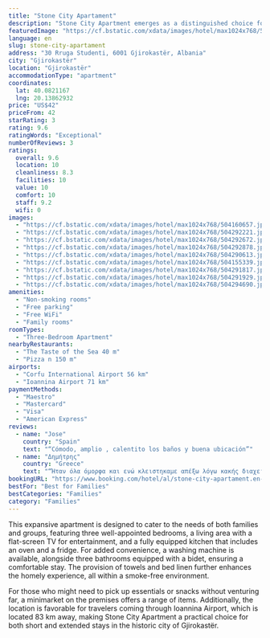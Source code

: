 ```yaml
---
title: "Stone City Apartament"
description: "Stone City Apartment emerges as a distinguished choice for travelers seeking comfort and convenience in Gjirokastër."
featuredImage: "https://cf.bstatic.com/xdata/images/hotel/max1024x768/504160657.jpg?k=cf1bcada09bcdd35d77d3ce43a7fc4b50b99f82d73e81e4616f4653ef05216c4&o=&hp=1"
language: en
slug: stone-city-apartament
address: "30 Rruga Studenti, 6001 Gjirokastër, Albania"
city: "Gjirokastër"
location: "Gjirokastër"
accommodationType: "apartment"
coordinates:
  lat: 40.0821167
  lng: 20.13862932
price: "US$42"
priceFrom: 42
starRating: 3
rating: 9.6
ratingWords: "Exceptional"
numberOfReviews: 3
ratings:
  overall: 9.6
  location: 10
  cleanliness: 8.3
  facilities: 10
  value: 10
  comfort: 10
  staff: 9.2
  wifi: 0
images:
  - "https://cf.bstatic.com/xdata/images/hotel/max1024x768/504160657.jpg?k=cf1bcada09bcdd35d77d3ce43a7fc4b50b99f82d73e81e4616f4653ef05216c4&o=&hp=1"
  - "https://cf.bstatic.com/xdata/images/hotel/max1024x768/504292221.jpg?k=8f4fb9f33ea193beac5b81201b059d10cb21fb8a557dbb6b6eb7c74cbbfbd3a8&o=&hp=1"
  - "https://cf.bstatic.com/xdata/images/hotel/max1024x768/504292672.jpg?k=b9470a8afb8e377ca81b3832052b762775809a559fe94e8f57d660edc93757a5&o=&hp=1"
  - "https://cf.bstatic.com/xdata/images/hotel/max1024x768/504292878.jpg?k=76a8e45d7c078a239359f1817ab33db1f9326b06d4cfb9bb5f71397941ebec17&o=&hp=1"
  - "https://cf.bstatic.com/xdata/images/hotel/max1024x768/504290613.jpg?k=3b28a1fbecc97b2989403003ce5852919c8c4bd09649744c4071ca6440d5a23b&o=&hp=1"
  - "https://cf.bstatic.com/xdata/images/hotel/max1024x768/504155339.jpg?k=01777519eedf0c3c42143e5772176bc5a482bd4d0d4f3abbf45283cc39c918be&o=&hp=1"
  - "https://cf.bstatic.com/xdata/images/hotel/max1024x768/504291817.jpg?k=dc279d0ebce9c4961b4b20eab8a6f49b444e2b4aa18ee31db6a6e8374b0a11a5&o=&hp=1"
  - "https://cf.bstatic.com/xdata/images/hotel/max1024x768/504291929.jpg?k=8a828d121afdbe06d963788c939dad9c907e2bc82dc233d7e52415092961884d&o=&hp=1"
  - "https://cf.bstatic.com/xdata/images/hotel/max1024x768/504294690.jpg?k=ea5faaaf69747a2146591064a7438427c42890cb780265ec73dc4f793114299b&o=&hp=1"
amenities:
  - "Non-smoking rooms"
  - "Free parking"
  - "Free WiFi"
  - "Family rooms"
roomTypes:
  - "Three-Bedroom Apartment"
nearbyRestaurants:
  - "The Taste of the Sea 40 m"
  - "Pizza n 150 m"
airports:
  - "Corfu International Airport 56 km"
  - "Ioannina Airport 71 km"
paymentMethods:
  - "Maestro"
  - "Mastercard"
  - "Visa"
  - "American Express"
reviews:
  - name: "Jose"
    country: "Spain"
    text: "“Cómodo, amplio , calentito los baños y buena ubicación”"
  - name: "Δημήτρης"
    country: "Greece"
    text: "“Ήταν όλα όμορφα και ενώ κλειστηκαμε απέξω λόγω κακής διαχείρισης των κλειδιών, οι κύριοι ήρθαν καθ μας έφεραν κλειδιά μέσα σε 10 λεπτά.”"
bookingURL: "https://www.booking.com/hotel/al/stone-city-apartament.en-gb.html?aid=8035640"
bestFor: "Best for Families"
bestCategories: "Families"
category: "Families"
---
```


This expansive apartment is designed to cater to the needs of both families and groups, featuring three well-appointed bedrooms, a living area with a flat-screen TV for entertainment, and a fully equipped kitchen that includes an oven and a fridge. For added convenience, a washing machine is available, alongside three bathrooms equipped with a bidet, ensuring a comfortable stay. The provision of towels and bed linen further enhances the homely experience, all within a smoke-free environment.

For those who might need to pick up essentials or snacks without venturing far, a minimarket on the premises offers a range of items. Additionally, the location is favorable for travelers coming through Ioannina Airport, which is located 83 km away, making Stone City Apartment a practical choice for both short and extended stays in the historic city of Gjirokastër.